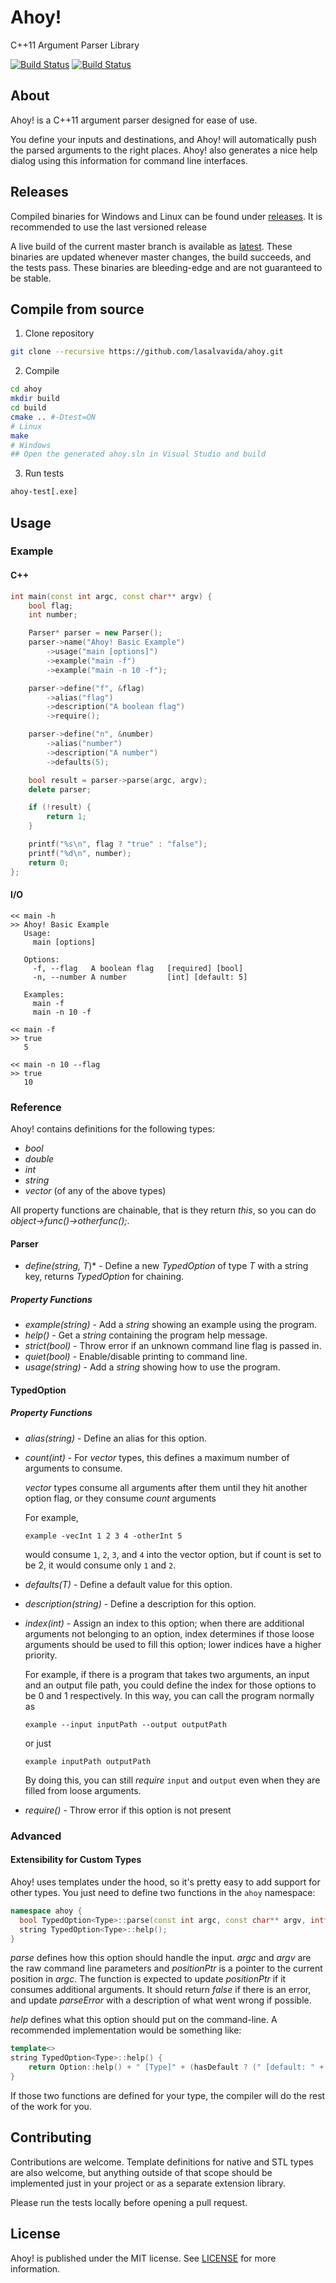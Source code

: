 # Ahoy!
C++11 Argument Parser Library

[![Build Status](https://travis-ci.org/lasalvavida/ahoy.svg)](https://travis-ci.org/lasalvavida/ahoy)
[![Build Status](https://ci.appveyor.com/api/projects/status/an23o90rkak5jh8i/branch/master)](https://ci.appveyor.com/project/Khronoswebmaster/collada2gltf/history)

## About
Ahoy! is a C++11 argument parser designed for ease of use.

You define your inputs and destinations, and Ahoy! will automatically push the parsed arguments to the right places.
Ahoy! also generates a nice help dialog using this information for command line interfaces.

## Releases

Compiled binaries for Windows and Linux can be found under [releases](https://github.com/lasalvavida/ahoy/releases). It is recommended to use the last versioned release

A live build of the current master branch is available as [latest](https://github.com/lasalvavida/ahoy/releases/tag/latest).
These binaries are updated whenever master changes, the build succeeds, and the tests pass. These binaries are bleeding-edge and are not guaranteed to be stable.

## Compile from source

1. Clone repository

  ```bash
  git clone --recursive https://github.com/lasalvavida/ahoy.git
  ```
2. Compile

  ```bash
  cd ahoy
  mkdir build
  cd build
  cmake .. #-Dtest=ON
  # Linux
  make
  # Windows
  ## Open the generated ahoy.sln in Visual Studio and build
  ```

3. Run tests

  ```bash
  ahoy-test[.exe]
  ```

## Usage
### Example
#### C++
```c++
int main(const int argc, const char** argv) {
    bool flag;
    int number;

    Parser* parser = new Parser();
    parser->name("Ahoy! Basic Example")
        ->usage("main [options]")
        ->example("main -f")
        ->example("main -n 10 -f");

    parser->define("f", &flag)
        ->alias("flag")
        ->description("A boolean flag")
        ->require();

    parser->define("n", &number)
        ->alias("number")
        ->description("A number")
        ->defaults(5);

    bool result = parser->parse(argc, argv);
    delete parser;

    if (!result) {
        return 1;
    }

    printf("%s\n", flag ? "true" : "false");
    printf("%d\n", number);
    return 0;
};
```
#### I/O
```
<< main -h
>> Ahoy! Basic Example
   Usage:
     main [options]

   Options:
     -f, --flag   A boolean flag   [required] [bool]
     -n, --number A number         [int] [default: 5]

   Examples:
     main -f
     main -n 10 -f

<< main -f
>> true
   5

<< main -n 10 --flag
>> true
   10
```

### Reference
Ahoy! contains definitions for the following types:
* *bool*
* *double*
* *int*
* *string*
* *vector* (of any of the above types)

All property functions are chainable, that is they return *this*, so you can do *object->func()->otherfunc();*.
#### Parser
* *define(string, T*)* - Define a new *TypedOption* of type *T* with a string key, returns *TypedOption* for chaining.
##### Property Functions
* *example(string)* - Add a *string* showing an example using the program.
* *help()* - Get a *string* containing the program help message.
* *strict(bool)* - Throw error if an unknown command line flag is passed in.
* *quiet(bool)* - Enable/disable printing to command line.
* *usage(string)* - Add a *string* showing how to use the program.

#### TypedOption
##### Property Functions
* *alias(string)* - Define an alias for this option.
* *count(int)* - For *vector* types, this defines a maximum number of arguments to consume.

    *vector* types consume all arguments after them until they hit another option flag, or they consume *count* arguments

    For example,

    `example -vecInt 1 2 3 4 -otherInt 5`

    would consume `1`, `2`, `3`, and `4` into the vector option, but if count is set to be 2, it would consume only `1` and `2`.

* *defaults(T)* - Define a default value for this option.
* *description(string)* - Define a description for this option.
* *index(int)* - Assign an index to this option; when there are additional arguments not belonging to an option, index determines if those loose arguments should be used to fill this option; lower indices have a higher priority.

    For example, if there is a program that takes two arguments, an input and an output file path, you could define the index for those options to be 0 and 1 respectively. In this way, you can call the program normally as

    `example --input inputPath --output outputPath`

    or just

    `example inputPath outputPath`

     By doing this, you can still *require* `input` and `output` even when they are filled from loose arguments.

* *require()* - Throw error if this option is not present

### Advanced
#### Extensibility for Custom Types
Ahoy! uses templates under the hood, so it's pretty easy to add support for other types. You just need to define two functions in the `ahoy` namespace:

```c++
namespace ahoy {
  bool TypedOption<Type>::parse(const int argc, const char** argv, int* positionPtr, string* parseError);
  string TypedOption<Type>::help();
}
```

*parse* defines how this option should handle the input. *argc* and *argv* are the raw command line parameters and *positionPtr* is a pointer to the current position in *argc*. The function is expected to update *positionPtr* if it consumes additional arguments. It should return *false* if there is an error, and update *parseError* with a description of what went wrong if possible.

*help* defines what this option should put on the command-line. A recommended implementation would be something like:
```c++
template<>
string TypedOption<Type>::help() {
	return Option::help() + " [Type]" + (hasDefault ? (" [default: " + to_string(defaultValue) + "]") : "");
}
```

If those two functions are defined for your type, the compiler will do the rest of the work for you.

## Contributing
Contributions are welcome. Template definitions for native and STL types are also welcome, but anything outside of that scope should be implemented just in your project or as a separate extension library.

Please run the tests locally before opening a pull request.

## License
Ahoy! is published under the MIT license. See [LICENSE](LICENSE) for more information.
